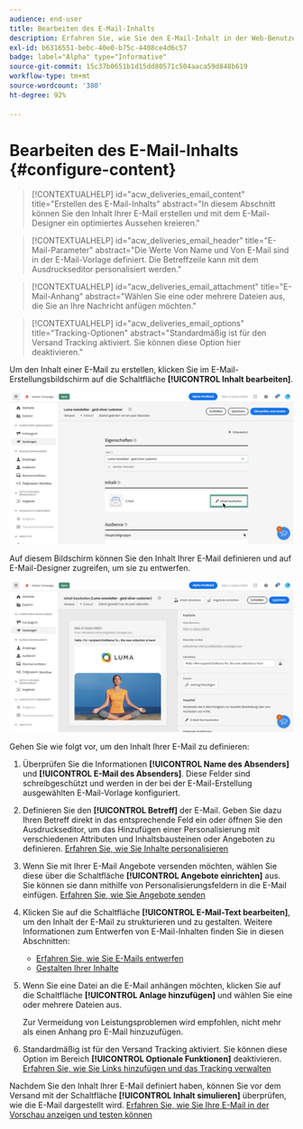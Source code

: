```yaml
---
audience: end-user
title: Bearbeiten des E-Mail-Inhalts
description: Erfahren Sie, wie Sie den E-Mail-Inhalt in der Web-Benutzeroberfläche von Campaign bearbeiten können
exl-id: b6316551-bebc-40e0-b75c-4408ce4d6c57
badge: label="Alpha" type="Informative"
source-git-commit: 15c37b0651b1d15dd80571c504aaca59d848b619
workflow-type: tm+mt
source-wordcount: '380'
ht-degree: 92%

---
```


# Bearbeiten des E-Mail-Inhalts {#configure-content}

>[!CONTEXTUALHELP]
>id="acw_deliveries_email_content"
>title="Erstellen des E-Mail-Inhalts"
>abstract="In diesem Abschnitt können Sie den Inhalt Ihrer E-Mail erstellen und mit dem E-Mail-Designer ein optimiertes Aussehen kreieren."

>[!CONTEXTUALHELP]
>id="acw_deliveries_email_header"
>title="E-Mail-Parameter"
>abstract="Die Werte Von Name und Von E-Mail sind in der E-Mail-Vorlage definiert. Die Betreffzeile kann mit dem Ausdruckseditor personalisiert werden."

>[!CONTEXTUALHELP]
>id="acw_deliveries_email_attachment"
>title="E-Mail-Anhang"
>abstract="Wählen Sie eine oder mehrere Dateien aus, die Sie an Ihre Nachricht anfügen möchten."

>[!CONTEXTUALHELP]
>id="acw_deliveries_email_options"
>title="Tracking-Optionen"
>abstract="Standardmäßig ist für den Versand Tracking aktiviert. Sie können diese Option hier deaktivieren."

Um den Inhalt einer E-Mail zu erstellen, klicken Sie im E-Mail-Erstellungsbildschirm auf die Schaltfläche **[!UICONTROL Inhalt bearbeiten]**.

![](assets/edit-content.png)

Auf diesem Bildschirm können Sie den Inhalt Ihrer E-Mail definieren und auf E-Mail-Designer zugreifen, um sie zu entwerfen.

![](assets/content-dashboard.png)

Gehen Sie wie folgt vor, um den Inhalt Ihrer E-Mail zu definieren:

1. Überprüfen Sie die Informationen **[!UICONTROL Name des Absenders]** und **[!UICONTROL E-Mail des Absenders]**. Diese Felder sind schreibgeschützt und werden in der bei der E-Mail-Erstellung ausgewählten E-Mail-Vorlage konfiguriert.

1. Definieren Sie den **[!UICONTROL Betreff]** der E-Mail. Geben Sie dazu Ihren Betreff direkt in das entsprechende Feld ein oder öffnen Sie den Ausdruckseditor, um das Hinzufügen einer Personalisierung mit verschiedenen Attributen und Inhaltsbausteinen oder Angeboten zu definieren. [Erfahren Sie, wie Sie Inhalte personalisieren](../personalization/personalize.md)

1. Wenn Sie mit Ihrer E-Mail Angebote versenden möchten, wählen Sie diese über die Schaltfläche **[!UICONTROL Angebote einrichten]** aus. Sie können sie dann mithilfe von Personalisierungsfeldern in die E-Mail einfügen. [Erfahren Sie, wie Sie Angebote senden](offers.md)

1. Klicken Sie auf die Schaltfläche **[!UICONTROL E-Mail-Text bearbeiten]**, um den Inhalt der E-Mail zu strukturieren und zu gestalten. Weitere Informationen zum Entwerfen von E-Mail-Inhalten finden Sie in diesen Abschnitten:

   * [Erfahren Sie, wie Sie E-Mails entwerfen](create-email-content.md)
   * [Gestalten Ihrer Inhalte](get-started-email-style.md)

1. Wenn Sie eine Datei an die E-Mail anhängen möchten, klicken Sie auf die Schaltfläche **[!UICONTROL Anlage hinzufügen]** und wählen Sie eine oder mehrere Dateien aus.

   Zur Vermeidung von Leistungsproblemen wird empfohlen, nicht mehr als einen Anhang pro E-Mail hinzuzufügen.

   <!--limitation on size + number of files?-->

1. Standardmäßig ist für den Versand Tracking aktiviert. Sie können diese Option im Bereich **[!UICONTROL Optionale Funktionen]** deaktivieren. [Erfahren Sie, wie Sie Links hinzufügen und das Tracking verwalten](message-tracking.md)

Nachdem Sie den Inhalt Ihrer E-Mail definiert haben, können Sie vor dem Versand mit der Schaltfläche **[!UICONTROL Inhalt simulieren]** überprüfen, wie die E-Mail dargestellt wird. [Erfahren Sie, wie Sie Ihre E-Mail in der Vorschau anzeigen und testen können](../preview-test/preview-test.md)
